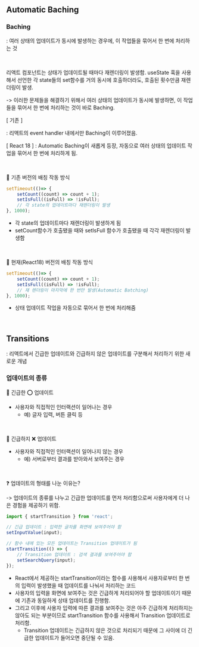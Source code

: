 ## Automatic Baching

### Baching
: 여러 상태의 업데이트가 동시에 발생하는 경우에, 이 작업들을 묶어서 한 번에 처리하는 것

<br />

리액트 컴포넌트는 상태가 업데이트될 때마다 재렌더링이 발생함. 
useState 훅을 사용해서 선언한 각 state들의 set함수를 거의 동시에 호출하더라도, 호출된 횟수만큼 재렌더링이 발생. 

-> 이러한 문제들을 해결하기 위해서 여러 상태의 업데이트가 동시에 발생하면, 이 작업들을 묶어서 한 번에 처리하는 것이 바로 Baching.

[ 기존 ]

: 리액트의 event handler 내에서만 Baching이 이루어졌음. 

[ React 18 ]
: Automatic Baching이 새롭게 등장, 자동으로 여러 상태의 업데이트 작업을 묶어서 한 번에 처리하게 됨. 

<br />

📌 기존 버전의 배칭 작동 방식

```jsx
setTimeout(()=> {
    setCount((count) => count + 1);
    setIsFull((isFull) => !isFull);
    // 각 state의 업데이트마다 재렌더링이 발생
}, 1000);
```
- 각 state의 업데이트마다 재렌더링이 발생하게 됨
- setCount함수가 호출됐을 때와 setIsFull 함수가 호출됐을 때 각각 재렌더링이 발생함

<br />

📌 현재(React18) 버전의 배칭 작동 방식

```jsx
setTimeout(()=> {
    setCount((count) => count + 1);
    setIsFull((isFull) => !isFull);
    // 재 렌더링이 마지막에 한 번만 발생(Automatic Batching)
}, 1000);
```
- 상태 업데이트 작업을 자동으로 묶어서 한 번에 처리해줌

<br />

## Transitions
: 리액트에서 긴급한 업데이트와 긴급하지 않은 업데이트를 구분해서 처리하기 위한 새로운 개념

### 업데이트의 종류

📍 긴급한 ⭕️ 업데이트
- 사용자와 직접적인 인터랙션이 일어나는 경우
    - 예) 글자 입력, 버튼 클릭 등

<br />

📍 긴급하지 ❌ 업데이트
- 사용자와 직접적인 인터랙션이 일어나지 않는 경우
    - 예) 서버로부터 결과를 받아와서 보여주는 경우

<br />

❓ 업데이트의 형태를 나눈 이유는?

-> 업데이트의 종류를 나누고 긴급한 업데이트를 먼저 처리함으로써 사용자에게 더 나은 경험을 제공하기 위함.

```jsx
import { startTransition } from 'react';

// 긴급 업데이트 : 입력한 글자를 화면에 보여주어야 함
setInputValue(input);

// 함수 내에 있는 모든 업데이트는 Transition 업데이트가 됨
startTransition(() => {
    // Transition 업데이트 : 검색 결과를 보여주어야 함
    setSearchQuery(input);
});
```

- React에서 제공하는 startTransition이라는 함수를 사용해서 사용자로부터 한 번의 입력이 발생했을 때 업데이트를 나눠서 처리하는 코드
- 사용자의 입력을 화면에 보여주는 것은 긴급하게 처리되어야 할 업데이트이기 때문에 기존과 동일하게 상태 업데이트를 진행함. 
- 그리고 이후에 사용자 입력에 따른 결과를 보여주는 것은 아주 긴급하게 처리하지는 않아도 되는 부분이므로 startTransition 함수를 사용해서 Transition 업데이트로 처리함. 
    - Transition 업데이트는 긴급하지 않은 것으로 처리되기 때문에 그 사이에 더 긴급한 업데이트가 들어오면 중단될 수 있음.

